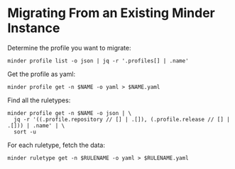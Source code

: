 # Migrating From an Existing Minder Instance


Determine the profile you want to migrate:
```
minder profile list -o json | jq -r '.profiles[] | .name'
```

Get the profile as yaml:

```
minder profile get -n $NAME -o yaml > $NAME.yaml
```

Find all the ruletypes:
```
minder profile get -n $NAME -o json | \
  jq -r '((.profile.repository // [] | .[]), (.profile.release // [] | .[])) | .name' | \
  sort -u
```

For each ruletype, fetch the data:

```
minder ruletype get -n $RULENAME -o yaml > $RULENAME.yaml
```
